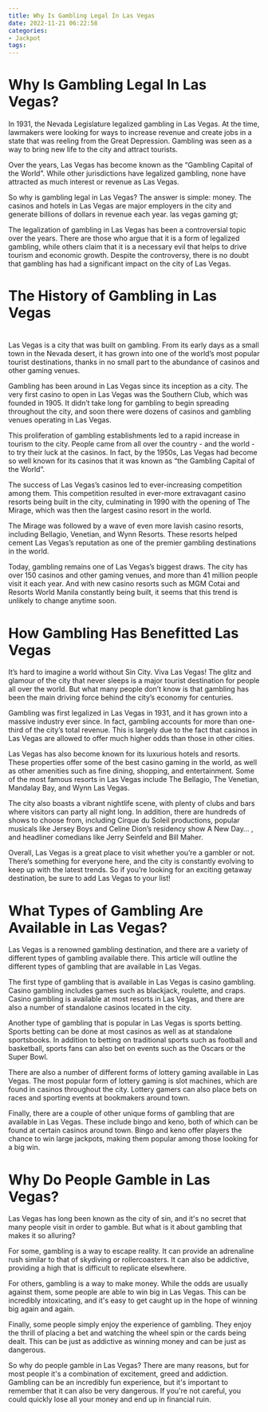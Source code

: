 ```yaml
---
title: Why Is Gambling Legal In Las Vegas
date: 2022-11-21 06:22:58
categories:
- Jackpot
tags:
---
```



#  Why Is Gambling Legal In Las Vegas?

In 1931, the Nevada Legislature legalized gambling in Las Vegas. At the time, lawmakers were looking for ways to increase revenue and create jobs in a state that was reeling from the Great Depression. Gambling was seen as a way to bring new life to the city and attract tourists.

Over the years, Las Vegas has become known as the “Gambling Capital of the World”. While other jurisdictions have legalized gambling, none have attracted as much interest or revenue as Las Vegas.

So why is gambling legal in Las Vegas? The answer is simple: money. The casinos and hotels in Las Vegas are major employers in the city and generate billions of dollars in revenue each year. las vegas gaming gt;

The legalization of gambling in Las Vegas has been a controversial topic over the years. There are those who argue that it is a form of legalized gambling, while others claim that it is a necessary evil that helps to drive tourism and economic growth. Despite the controversy, there is no doubt that gambling has had a significant impact on the city of Las Vegas.

#  The History of Gambling in Las Vegas

#

Las Vegas is a city that was built on gambling. From its early days as a small town in the Nevada desert, it has grown into one of the world’s most popular tourist destinations, thanks in no small part to the abundance of casinos and other gaming venues.

Gambling has been around in Las Vegas since its inception as a city. The very first casino to open in Las Vegas was the Southern Club, which was founded in 1905. It didn’t take long for gambling to begin spreading throughout the city, and soon there were dozens of casinos and gambling venues operating in Las Vegas.

This proliferation of gambling establishments led to a rapid increase in tourism to the city. People came from all over the country - and the world - to try their luck at the casinos. In fact, by the 1950s, Las Vegas had become so well known for its casinos that it was known as “the Gambling Capital of the World”.

The success of Las Vegas’s casinos led to ever-increasing competition among them. This competition resulted in ever-more extravagant casino resorts being built in the city, culminating in 1990 with the opening of The Mirage, which was then the largest casino resort in the world.

The Mirage was followed by a wave of even more lavish casino resorts, including Bellagio, Venetian, and Wynn Resorts. These resorts helped cement Las Vegas’s reputation as one of the premier gambling destinations in the world.

Today, gambling remains one of Las Vegas’s biggest draws. The city has over 150 casinos and other gaming venues, and more than 41 million people visit it each year. And with new casino resorts such as MGM Cotai and Resorts World Manila constantly being built, it seems that this trend is unlikely to change anytime soon.

#  How Gambling Has Benefitted Las Vegas

It’s hard to imagine a world without Sin City. Viva Las Vegas! The glitz and glamour of the city that never sleeps is a major tourist destination for people all over the world. But what many people don’t know is that gambling has been the main driving force behind the city’s economy for centuries.

Gambling was first legalized in Las Vegas in 1931, and it has grown into a massive industry ever since. In fact, gambling accounts for more than one-third of the city’s total revenue. This is largely due to the fact that casinos in Las Vegas are allowed to offer much higher odds than those in other cities.

Las Vegas has also become known for its luxurious hotels and resorts. These properties offer some of the best casino gaming in the world, as well as other amenities such as fine dining, shopping, and entertainment. Some of the most famous resorts in Las Vegas include The Bellagio, The Venetian, Mandalay Bay, and Wynn Las Vegas.

The city also boasts a vibrant nightlife scene, with plenty of clubs and bars where visitors can party all night long. In addition, there are hundreds of shows to choose from, including Cirque du Soleil productions, popular musicals like Jersey Boys and Celine Dion’s residency show A New Day… , and headliner comedians like Jerry Seinfeld and Bill Maher.

Overall, Las Vegas is a great place to visit whether you’re a gambler or not. There’s something for everyone here, and the city is constantly evolving to keep up with the latest trends. So if you’re looking for an exciting getaway destination, be sure to add Las Vegas to your list!

#  What Types of Gambling Are Available in Las Vegas?

Las Vegas is a renowned gambling destination, and there are a variety of different types of gambling available there. This article will outline the different types of gambling that are available in Las Vegas.

The first type of gambling that is available in Las Vegas is casino gambling. Casino gambling includes games such as blackjack, roulette, and craps. Casino gambling is available at most resorts in Las Vegas, and there are also a number of standalone casinos located in the city.

Another type of gambling that is popular in Las Vegas is sports betting. Sports betting can be done at most casinos as well as at standalone sportsbooks. In addition to betting on traditional sports such as football and basketball, sports fans can also bet on events such as the Oscars or the Super Bowl.

There are also a number of different forms of lottery gaming available in Las Vegas. The most popular form of lottery gaming is slot machines, which are found in casinos throughout the city. Lottery gamers can also place bets on races and sporting events at bookmakers around town.

Finally, there are a couple of other unique forms of gambling that are available in Las Vegas. These include bingo and keno, both of which can be found at certain casinos around town. Bingo and keno offer players the chance to win large jackpots, making them popular among those looking for a big win.

#  Why Do People Gamble in Las Vegas?

Las Vegas has long been known as the city of sin, and it's no secret that many people visit in order to gamble. But what is it about gambling that makes it so alluring?

For some, gambling is a way to escape reality. It can provide an adrenaline rush similar to that of skydiving or rollercoasters. It can also be addictive, providing a high that is difficult to replicate elsewhere.

For others, gambling is a way to make money. While the odds are usually against them, some people are able to win big in Las Vegas. This can be incredibly intoxicating, and it's easy to get caught up in the hope of winning big again and again.

Finally, some people simply enjoy the experience of gambling. They enjoy the thrill of placing a bet and watching the wheel spin or the cards being dealt. This can be just as addictive as winning money and can be just as dangerous.

So why do people gamble in Las Vegas? There are many reasons, but for most people it's a combination of excitement, greed and addiction. Gambling can be an incredibly fun experience, but it's important to remember that it can also be very dangerous. If you're not careful, you could quickly lose all your money and end up in financial ruin.